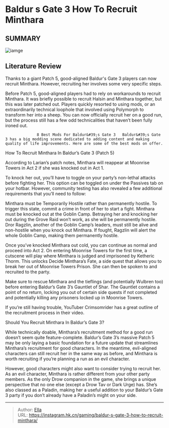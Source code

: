 # Baldur s Gate 3 How To Recruit Minthara


## SUMMARY 

![iamge](https://static1.srcdn.com/wordpress/wp-content/uploads/2023/12/baldur-s-gate-3-how-to-recruit-minthara.jpg)

## Literature Review

Thanks to a giant Patch 5, good-aligned Baldur&#39;s Gate 3 players can now recruit Minthara. However, recruiting her involves some very specific steps.





Before Patch 5, good-aligned players had to rely on workarounds to recruit Minthara. It was briefly possible to recruit Halsin and Minthara together, but this was later patched out. Players quickly resorted to using mods, or an extraordinarily technical loophole that involved using Polymorph to transform her into a sheep. You can now officially recruit her on a good run, but the process still has a few odd technicalities that haven’t been fully ironed out.




                  8 Best Mods For Baldur&#39;s Gate 3   Baldur&#39;s Gate 3 has a big modding scene dedicated to adding content and making quality of life improvements. Here are some of the best mods on offer.   


 How To Recruit Minthara In Baldur’s Gate 3 (Patch 5) 
          

According to Larian’s patch notes, Minthara will reappear at Moonrise Towers in Act 2 if she was knocked out in Act 1.

To knock her out, you’ll have to toggle on your party’s non-lethal attacks before fighting her. This option can be toggled on under the Passives tab on your hotbar. However, community testing has also revealed a few additional requirements that you’ll need to follow:

  Minthara must be Temporarily Hostile rather than permanently hostile. To trigger this state, commit a crime in front of her to start a fight.   Minthara must be knocked out at the Goblin Camp. Betraying her and knocking her out during the Grove Raid won’t work, as she will be permanently hostile.   Dror Ragzlin, another of the Goblin Camp’s leaders, must still be alive and non-hostile when you knock out Minthara. If fought, Ragzlin will alert the whole Goblin Camp, making them permanently hostile.  




Once you’ve knocked Minthara out cold, you can continue as normal and proceed into Act 2. On entering Moonrise Towers for the first time, a cutscene will play where Minthara is judged and imprisoned by Ketheric Thorm. This unlocks Decide Minthara’s Fate, a side quest that allows you to break her out of Moonrise Towers Prison. She can then be spoken to and recruited to the party.

Make sure to rescue Minthara and the tieflings (and potentially Wulbren too) before entering Baldur’s Gate 3’s Gauntlet of Shar. The Gauntlet contains a point of no return, locking you out of certain side quests if not completed and potentially killing any prisoners locked up in Moonrise Towers.



If you’re still having trouble, YouTuber Crimsomrider has a great outline of the recruitment process in their video.

 
 






 Should You Recruit Minthara In Baldur’s Gate 3? 
          




While technically doable, Minthara’s recruitment method for a good run doesn’t seem quite feature-complete. Baldur’s Gate 3’s massive Patch 5 may be only laying a basic foundation for a future update that streamlines Minthara’s recruitment for good characters. In the meantime, evil-aligned characters can still recruit her in the same way as before, and Minthara is worth recruiting if you’re planning a run as an evil character.

However, good characters might also want to consider trying to recruit her. As an evil character, Minthara is rather different from your other party members. As the only Drow companion in the game, she brings a unique perspective that no one else (except a Drow Tav or Dark Urge) has. She’s also classed as a Paladin, making her a useful addition to your Baldur’s Gate 3 party if you don’t already have a Paladin’s might on your side.



---

> Author: [Ella](https://instagram.hk.cn/)  
> URL: https://instagram.hk.cn/gaming/baldur-s-gate-3-how-to-recruit-minthara/  

